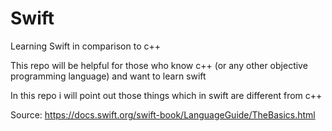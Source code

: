 # Swift
Learning Swift in comparison to c++

This repo will be helpful for those who know c++ (or any other objective programming language) and want to learn swift

In this repo i will point out those things which in swift are different from c++

Source: https://docs.swift.org/swift-book/LanguageGuide/TheBasics.html
